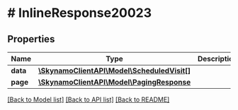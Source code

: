 # # InlineResponse20023

## Properties

Name | Type | Description | Notes
------------ | ------------- | ------------- | -------------
**data** | [**\SkynamoClientAPI\Model\ScheduledVisit[]**](ScheduledVisit.md) |  | [optional]
**page** | [**\SkynamoClientAPI\Model\PagingResponse**](PagingResponse.md) |  | [optional]

[[Back to Model list]](../../README.md#models) [[Back to API list]](../../README.md#endpoints) [[Back to README]](../../README.md)
